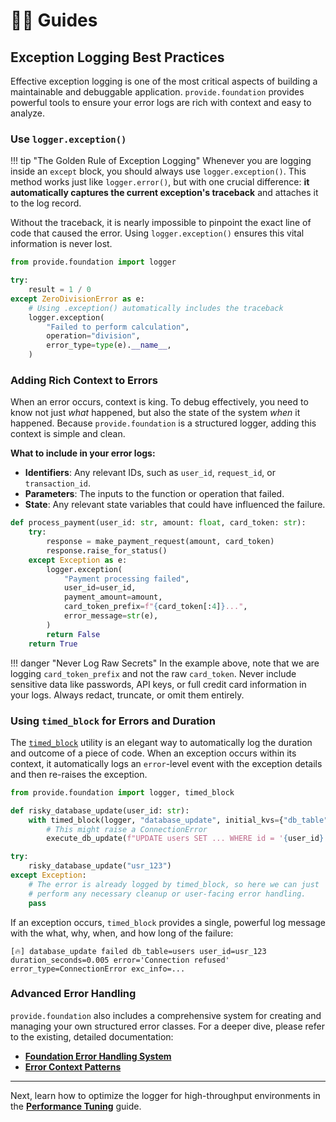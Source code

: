 # 🧑‍💻 Guides

## Exception Logging Best Practices

Effective exception logging is one of the most critical aspects of building a maintainable and debuggable application. `provide.foundation` provides powerful tools to ensure your error logs are rich with context and easy to analyze.

### Use `logger.exception()`

!!! tip "The Golden Rule of Exception Logging"
    Whenever you are logging inside an `except` block, you should always use `logger.exception()`. This method works just like `logger.error()`, but with one crucial difference: **it automatically captures the current exception's traceback** and attaches it to the log record.

Without the traceback, it is nearly impossible to pinpoint the exact line of code that caused the error. Using `logger.exception()` ensures this vital information is never lost.

```python
from provide.foundation import logger

try:
    result = 1 / 0
except ZeroDivisionError as e:
    # Using .exception() automatically includes the traceback
    logger.exception(
        "Failed to perform calculation",
        operation="division",
        error_type=type(e).__name__,
    )
```

### Adding Rich Context to Errors

When an error occurs, context is king. To debug effectively, you need to know not just *what* happened, but also the state of the system *when* it happened. Because `provide.foundation` is a structured logger, adding this context is simple and clean.

**What to include in your error logs:**

*   **Identifiers**: Any relevant IDs, such as `user_id`, `request_id`, or `transaction_id`.
*   **Parameters**: The inputs to the function or operation that failed.
*   **State**: Any relevant state variables that could have influenced the failure.

```python
def process_payment(user_id: str, amount: float, card_token: str):
    try:
        response = make_payment_request(amount, card_token)
        response.raise_for_status()
    except Exception as e:
        logger.exception(
            "Payment processing failed",
            user_id=user_id,
            payment_amount=amount,
            card_token_prefix=f"{card_token[:4]}...",
            error_message=str(e),
        )
        return False
    return True
```

!!! danger "Never Log Raw Secrets"
    In the example above, note that we are logging `card_token_prefix` and not the raw `card_token`. Never include sensitive data like passwords, API keys, or full credit card information in your logs. Always redact, truncate, or omit them entirely.

### Using `timed_block` for Errors and Duration

The [`timed_block`](../api-reference/utils.md#timed_block) utility is an elegant way to automatically log the duration and outcome of a piece of code. When an exception occurs within its context, it automatically logs an `error`-level event with the exception details and then re-raises the exception.

```python
from provide.foundation import logger, timed_block

def risky_database_update(user_id: str):
    with timed_block(logger, "database_update", initial_kvs={"db_table": "users", "user_id": user_id}):
        # This might raise a ConnectionError
        execute_db_update(f"UPDATE users SET ... WHERE id = '{user_id}'")

try:
    risky_database_update("usr_123")
except Exception:
    # The error is already logged by timed_block, so here we can just
    # perform any necessary cleanup or user-facing error handling.
    pass
```

If an exception occurs, `timed_block` provides a single, powerful log message with the what, why, when, and how long of the failure:

`[🔥] database_update failed db_table=users user_id=usr_123 duration_seconds=0.005 error='Connection refused' error_type=ConnectionError exc_info=...`

### Advanced Error Handling

`provide.foundation` also includes a comprehensive system for creating and managing your own structured error classes. For a deeper dive, please refer to the existing, detailed documentation:

*   [**Foundation Error Handling System**](../foundation-errors.md)
*   [**Error Context Patterns**](../error-context-patterns.md)

---

Next, learn how to optimize the logger for high-throughput environments in the [**Performance Tuning**](./performance-tuning.md) guide.
